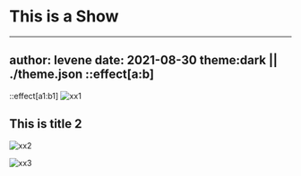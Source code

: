 # This is a Show
---
author: levene
date: 2021-08-30
theme:dark || ./theme.json
::effect[a:b]
---


::effect[a1:b1]
![xx1](http://www.xxx.png)

## This is title 2
![xx2](http://www.xxx.png)


![xx3](http://www.xxx.png)